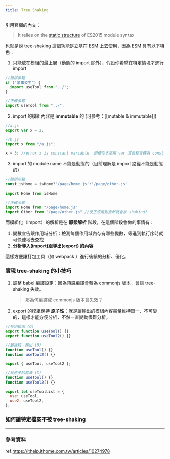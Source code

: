```yaml
---
title: Tree Shaking
---
```


引用官網的內文：

> It relies on the [static structure](http://exploringjs.com/es6/ch_modules.html#static-module-structure) of ES2015 module syntax

也就是說 tree-shaking 這個功能是立基在 ESM 上去使用，因為 ESM 具有以下特色：

1. 只能放在模組的最上層（動態的 import 除外），假設你希望在特定情境才進行 import

```js
//錯誤示範
if ("某事發生") {
  import useTool from "../";
}

//正確示範
import useTool from "../";
```

2. import 的模組內容是 **immutable** 的 (可參考：[[mutable & immutable]])

```js
//a.js
export var x = 2;

//b.js
import x from "/a.js";

x = 3; //error x is constant variable  即便你本來用 var 宣告都會轉為 const
```

3. import 的 module name 不能是動態的（目前理解是 import 路徑不能是動態的）

```js
//錯誤示範
const isHome = isHome?'/page/home.js':'/page/other.js'

import Home from isHome

//正確示範
import Home from "/page/home.js"
import Other from "/page/other.js" //反正沒用到自然就會被 shaking?
```

而模組化（import）的解析是在 **靜態解析** 階段，在這個階段會做的事情有：

1. 變數宣告跟作用域分析：檢測每個作用域內存有哪些變數，等進到執行序時就可快速地去查找
2. **分析導入(import)跟導出(export) 的內容**

這樣方便讓打包工具（如 webpack ）進行後續的分析、優化。

### 實現 tree-shaking 的小技巧

1. 調整 babel 編譯設定：因為預設編譯會轉為 commonjs 版本，會讓 tree-shaking 失效。

   > 那為何編譯成 commonjs 版本會失效？

2. export 的模組保持 **原子性**：就是讓輸出的模組內容盡量維持單一、不可變的，這樣才能方便分析，不然一直變動很難分析。

```js
//各別輸出 (O)
export function useTool() {}
export function useTool2() {}

//最後統一輸出 (O)
function useTool() {}
function useTool2() {}

export { useTool, useTool2 };

//非原子的寫法 (X)
function useTool() {}
function useTool2() {}

export let useToolList = {
  use: useTool,
  use2: useTool2,
};
```

### 如何讓特定檔案不被 tree-shaking

---

### 參考資料

ref:https://ithelp.ithome.com.tw/articles/10274978
